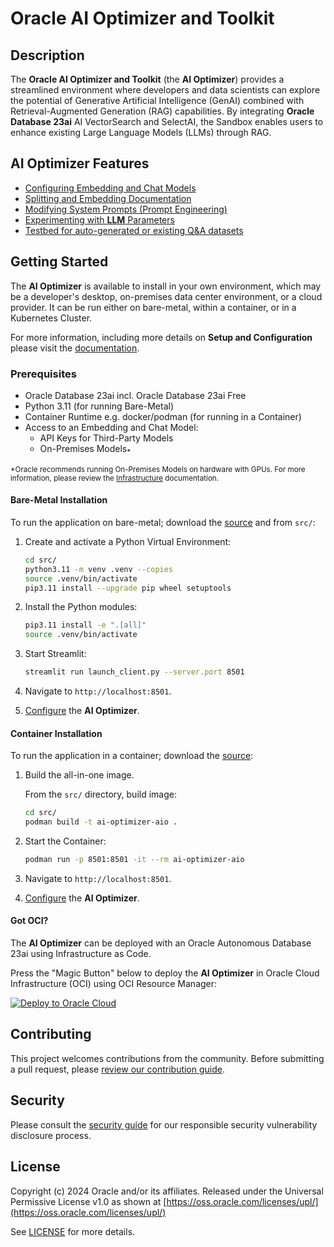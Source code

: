 # Oracle AI Optimizer and Toolkit

<!-- spell-checker:ignore streamlit, venv, setuptools -->

## Description

The **Oracle AI Optimizer and Toolkit** (the **AI Optimizer**) provides a streamlined environment where developers and data scientists can explore the potential of Generative Artificial Intelligence (GenAI) combined with Retrieval-Augmented Generation (RAG) capabilities. By integrating **Oracle Database 23ai** AI VectorSearch and SelectAI, the Sandbox enables users to enhance existing Large Language Models (LLMs) through RAG.

## AI Optimizer Features

- [Configuring Embedding and Chat Models](https://oracle-samples.github.io/ai-optimizer/client/configuration/model_config)
- [Splitting and Embedding Documentation](https://oracle-samples.github.io/ai-optimizer/client/tools/split_embed)
- [Modifying System Prompts (Prompt Engineering)](https://oracle-samples.github.io/ai-optimizer/client/tools/prompt_eng)
- [Experimenting with **LLM** Parameters](https://oracle-samples.github.io/ai-optimizer/client/chatbot)
- [Testbed for auto-generated or existing Q&A datasets](https://oracle-samples.github.io/ai-optimizer/client/testbed)

## Getting Started

The **AI Optimizer** is available to install in your own environment, which may be a developer's desktop, on-premises data center environment, or a cloud provider. It can be run either on bare-metal, within a container, or in a Kubernetes Cluster.

For more information, including more details on **Setup and Configuration** please visit the [documentation](https://oracle-samples.github.io/ai-optimizer).

### Prerequisites

- Oracle Database 23ai incl. Oracle Database 23ai Free
- Python 3.11 (for running Bare-Metal)
- Container Runtime e.g. docker/podman (for running in a Container)
- Access to an Embedding and Chat Model:
  - API Keys for Third-Party Models
  - On-Premises Models<sub>\*</sub>

<sub>\*Oracle recommends running On-Premises Models on hardware with GPUs. For more information, please review the [Infrastructure](https://oracle-samples.github.io/ai-optimizer/infrastructure) documentation.</sub>

#### Bare-Metal Installation

To run the application on bare-metal; download the [source](https://github.com/oracle-samples/ai-optimizer) and from `src/`:

1. Create and activate a Python Virtual Environment:

   ```bash
   cd src/
   python3.11 -m venv .venv --copies
   source .venv/bin/activate
   pip3.11 install --upgrade pip wheel setuptools
   ```

1. Install the Python modules:

   ```bash
   pip3.11 install -e ".[all]"
   source .venv/bin/activate
   ```

1. Start Streamlit:

   ```bash
   streamlit run launch_client.py --server.port 8501
   ```

1. Navigate to `http://localhost:8501`.

1. [Configure](https://oracle-samples.github.io/ai-optimizer/client/configuration) the **AI Optimizer**.

#### Container Installation

To run the application in a container; download the [source](https://github.com/oracle-samples/ai-optimizer):

1. Build the all-in-one image.

   From the `src/` directory, build image:

   ```bash
   cd src/
   podman build -t ai-optimizer-aio .
   ```

1. Start the Container:

   ```bash
   podman run -p 8501:8501 -it --rm ai-optimizer-aio
   ```

1. Navigate to `http://localhost:8501`.

1. [Configure](https://oracle-samples.github.io/ai-optimizer/client/configuration/index.html) the **AI Optimizer**.

#### Got OCI?
The **AI Optimizer** can be deployed with an Oracle Autonomous Database 23ai using Infrastructure as Code.  

Press the "Magic Button" below to deploy the **AI Optimizer** in Oracle Cloud Infrastructure (OCI) using OCI Resource Manager:

[![Deploy to Oracle Cloud][magic_button]][magic_arch_stack]

## Contributing

This project welcomes contributions from the community. Before submitting a pull request, please [review our contribution guide](./CONTRIBUTING.md).

## Security

Please consult the [security guide](./SECURITY.md) for our responsible security vulnerability disclosure process.

## License

Copyright (c) 2024 Oracle and/or its affiliates.
Released under the Universal Permissive License v1.0 as shown at [https://oss.oracle.com/licenses/upl/](https://oss.oracle.com/licenses/upl/)

See [LICENSE](./LICENSE.txt) for more details.


[magic_button]: https://oci-resourcemanager-plugin.plugins.oci.oraclecloud.com/latest/deploy-to-oracle-cloud.svg
[magic_arch_stack]: https://cloud.oracle.com/resourcemanager/stacks/create?zipUrl=https://github.com/oracle-samples/ai-optimizer/releases/latest/download/ai-optimizer-stack.zip
